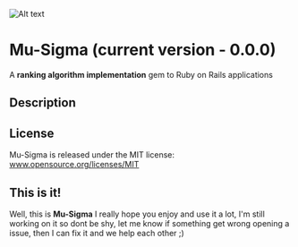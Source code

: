 ![Alt text](http://img153.imageshack.us/img153/3909/sigmav.png "A ranking algorithm implementation for Ruby on Rails applications")

# Mu-Sigma (current version - 0.0.0)
A **ranking algorithm implementation** gem to Ruby on Rails applications

Description
------------

License
------------
Mu-Sigma is released under the MIT license:
www.opensource.org/licenses/MIT

This is it!
------------
Well, this is **Mu-Sigma** I really hope you enjoy and use it a lot, I'm still working on it so dont be shy, let me know
if something get wrong opening a issue, then I can fix it and we help each other ;)